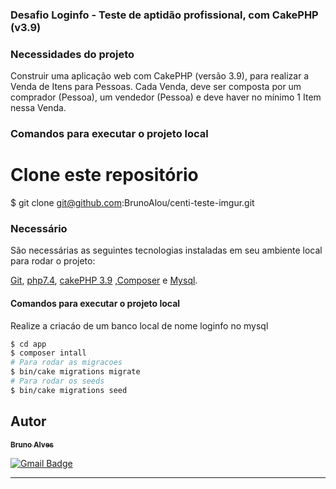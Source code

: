 ### Desafio Loginfo - Teste de aptidão profissional, com CakePHP (v3.9)
### Necessidades do projeto
Construir uma aplicação web com CakePHP (versão 3.9), para realizar a Venda
de Itens para Pessoas. Cada Venda, deve ser composta por um comprador (Pessoa), um
vendedor (Pessoa) e deve haver no mínimo 1 Item nessa Venda.

### Comandos para executar o projeto local
# Clone este repositório
$ git clone git@github.com:BrunoAlou/centi-teste-imgur.git



### Necessário

São necessárias as seguintes tecnologias instaladas em seu ambiente local para rodar o projeto:

[Git](https://git-scm.com), [php7.4](https://www.php.net/downloads.php), [cakePHP 3.9](https://cakephp.org/) ,[Composer](https://getcomposer.org/) e [Mysql](https://www.mysql.com/).

#### Comandos para executar o projeto local
Realize a criacáo de um banco local de nome loginfo no mysql
```bash
$ cd app
$ composer intall
# Para rodar as migracoes
$ bin/cake migrations migrate
# Para rodar os seeds
$ bin/cake migrations seed

```

## Autor

<a href="https://www.linkedin.com/in/brunoalou/" target=”_blank”>
 <sub><b>Bruno Alves</b></sub></a> <a href="https://www.linkedin.com/in/brunoalou/" title="LinkedIn"></a>
 <br />
 
[![Gmail Badge](https://img.shields.io/badge/-bruunieng@gmail.com-c14438?style=flat-square&logo=Gmail&logoColor=white&link=mailto:bruunieng@gmail.com)](mailto:bruunieng@gmail.com)

---

